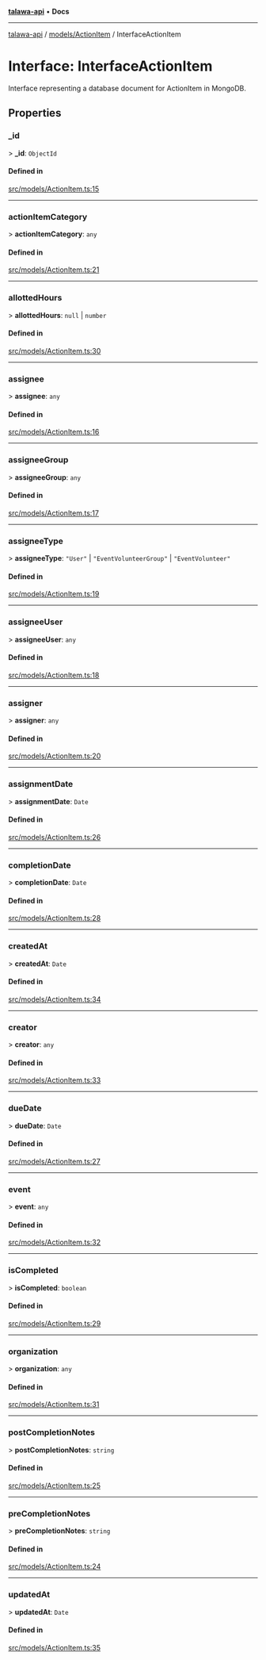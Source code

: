 [**talawa-api**](../../../README.md) • **Docs**

***

[talawa-api](../../../modules.md) / [models/ActionItem](../README.md) / InterfaceActionItem

# Interface: InterfaceActionItem

Interface representing a database document for ActionItem in MongoDB.

## Properties

### \_id

\> **\_id**: `ObjectId`

#### Defined in

[src/models/ActionItem.ts:15](https://github.com/PalisadoesFoundation/talawa-api/blob/a6e7ac91b581c9109559657faf0f934f3eb41fe7/src/models/ActionItem.ts#L15)

***

### actionItemCategory

\> **actionItemCategory**: `any`

#### Defined in

[src/models/ActionItem.ts:21](https://github.com/PalisadoesFoundation/talawa-api/blob/a6e7ac91b581c9109559657faf0f934f3eb41fe7/src/models/ActionItem.ts#L21)

***

### allottedHours

\> **allottedHours**: `null` \| `number`

#### Defined in

[src/models/ActionItem.ts:30](https://github.com/PalisadoesFoundation/talawa-api/blob/a6e7ac91b581c9109559657faf0f934f3eb41fe7/src/models/ActionItem.ts#L30)

***

### assignee

\> **assignee**: `any`

#### Defined in

[src/models/ActionItem.ts:16](https://github.com/PalisadoesFoundation/talawa-api/blob/a6e7ac91b581c9109559657faf0f934f3eb41fe7/src/models/ActionItem.ts#L16)

***

### assigneeGroup

\> **assigneeGroup**: `any`

#### Defined in

[src/models/ActionItem.ts:17](https://github.com/PalisadoesFoundation/talawa-api/blob/a6e7ac91b581c9109559657faf0f934f3eb41fe7/src/models/ActionItem.ts#L17)

***

### assigneeType

\> **assigneeType**: `"User"` \| `"EventVolunteerGroup"` \| `"EventVolunteer"`

#### Defined in

[src/models/ActionItem.ts:19](https://github.com/PalisadoesFoundation/talawa-api/blob/a6e7ac91b581c9109559657faf0f934f3eb41fe7/src/models/ActionItem.ts#L19)

***

### assigneeUser

\> **assigneeUser**: `any`

#### Defined in

[src/models/ActionItem.ts:18](https://github.com/PalisadoesFoundation/talawa-api/blob/a6e7ac91b581c9109559657faf0f934f3eb41fe7/src/models/ActionItem.ts#L18)

***

### assigner

\> **assigner**: `any`

#### Defined in

[src/models/ActionItem.ts:20](https://github.com/PalisadoesFoundation/talawa-api/blob/a6e7ac91b581c9109559657faf0f934f3eb41fe7/src/models/ActionItem.ts#L20)

***

### assignmentDate

\> **assignmentDate**: `Date`

#### Defined in

[src/models/ActionItem.ts:26](https://github.com/PalisadoesFoundation/talawa-api/blob/a6e7ac91b581c9109559657faf0f934f3eb41fe7/src/models/ActionItem.ts#L26)

***

### completionDate

\> **completionDate**: `Date`

#### Defined in

[src/models/ActionItem.ts:28](https://github.com/PalisadoesFoundation/talawa-api/blob/a6e7ac91b581c9109559657faf0f934f3eb41fe7/src/models/ActionItem.ts#L28)

***

### createdAt

\> **createdAt**: `Date`

#### Defined in

[src/models/ActionItem.ts:34](https://github.com/PalisadoesFoundation/talawa-api/blob/a6e7ac91b581c9109559657faf0f934f3eb41fe7/src/models/ActionItem.ts#L34)

***

### creator

\> **creator**: `any`

#### Defined in

[src/models/ActionItem.ts:33](https://github.com/PalisadoesFoundation/talawa-api/blob/a6e7ac91b581c9109559657faf0f934f3eb41fe7/src/models/ActionItem.ts#L33)

***

### dueDate

\> **dueDate**: `Date`

#### Defined in

[src/models/ActionItem.ts:27](https://github.com/PalisadoesFoundation/talawa-api/blob/a6e7ac91b581c9109559657faf0f934f3eb41fe7/src/models/ActionItem.ts#L27)

***

### event

\> **event**: `any`

#### Defined in

[src/models/ActionItem.ts:32](https://github.com/PalisadoesFoundation/talawa-api/blob/a6e7ac91b581c9109559657faf0f934f3eb41fe7/src/models/ActionItem.ts#L32)

***

### isCompleted

\> **isCompleted**: `boolean`

#### Defined in

[src/models/ActionItem.ts:29](https://github.com/PalisadoesFoundation/talawa-api/blob/a6e7ac91b581c9109559657faf0f934f3eb41fe7/src/models/ActionItem.ts#L29)

***

### organization

\> **organization**: `any`

#### Defined in

[src/models/ActionItem.ts:31](https://github.com/PalisadoesFoundation/talawa-api/blob/a6e7ac91b581c9109559657faf0f934f3eb41fe7/src/models/ActionItem.ts#L31)

***

### postCompletionNotes

\> **postCompletionNotes**: `string`

#### Defined in

[src/models/ActionItem.ts:25](https://github.com/PalisadoesFoundation/talawa-api/blob/a6e7ac91b581c9109559657faf0f934f3eb41fe7/src/models/ActionItem.ts#L25)

***

### preCompletionNotes

\> **preCompletionNotes**: `string`

#### Defined in

[src/models/ActionItem.ts:24](https://github.com/PalisadoesFoundation/talawa-api/blob/a6e7ac91b581c9109559657faf0f934f3eb41fe7/src/models/ActionItem.ts#L24)

***

### updatedAt

\> **updatedAt**: `Date`

#### Defined in

[src/models/ActionItem.ts:35](https://github.com/PalisadoesFoundation/talawa-api/blob/a6e7ac91b581c9109559657faf0f934f3eb41fe7/src/models/ActionItem.ts#L35)
